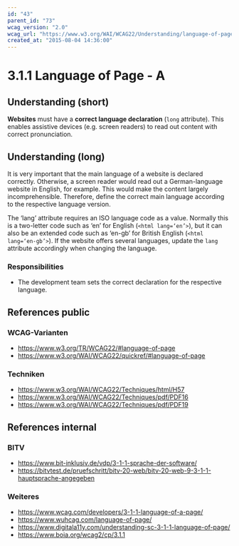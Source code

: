 ```yaml
---
id: "43"
parent_id: "73"
wcag_version: "2.0"
wcag_url: "https://www.w3.org/WAI/WCAG22/Understanding/language-of-page.html"
created_at: "2015-08-04 14:36:00"
---
```


# 3.1.1 Language of Page - A

## Understanding (short)

**Websites** must have a **correct language declaration** (`long` attribute). This enables assistive devices (e.g. screen readers) to read out content with correct pronunciation.

## Understanding (long)

It is very important that the main language of a website is declared correctly. Otherwise, a screen reader would read out a German-language website in English, for example. This would make the content largely incomprehensible. Therefore, define the correct main language according to the respective language version.

The ‘lang’ attribute requires an ISO language code as a value. Normally this is a two-letter code such as ‘en’ for English (`<html lang=‘en’>`), but it can also be an extended code such as ‘en-gb’ for British English (`<html lang=‘en-gb’>`). If the website offers several languages, update the `lang` attribute accordingly when changing the language.

### Responsibilities

- The development team sets the correct declaration for the respective language.

## References public

### WCAG-Varianten
- <https://www.w3.org/TR/WCAG22/#language-of-page>
- <https://www.w3.org/WAI/WCAG22/quickref/#language-of-page>

### Techniken
- <https://www.w3.org/WAI/WCAG22/Techniques/html/H57>
- <https://www.w3.org/WAI/WCAG22/Techniques/pdf/PDF16>
- <https://www.w3.org/WAI/WCAG22/Techniques/pdf/PDF19>

## References internal

### BITV
- <https://www.bit-inklusiv.de/vdp/3-1-1-sprache-der-software/>
- <https://bitvtest.de/pruefschritt/bitv-20-web/bitv-20-web-9-3-1-1-hauptsprache-angegeben>

### Weiteres
- <https://www.wcag.com/developers/3-1-1-language-of-a-page/>
- <https://www.wuhcag.com/language-of-page/>
- <https://www.digitala11y.com/understanding-sc-3-1-1-language-of-page/>
- <https://www.boia.org/wcag2/cp/3.1.1>